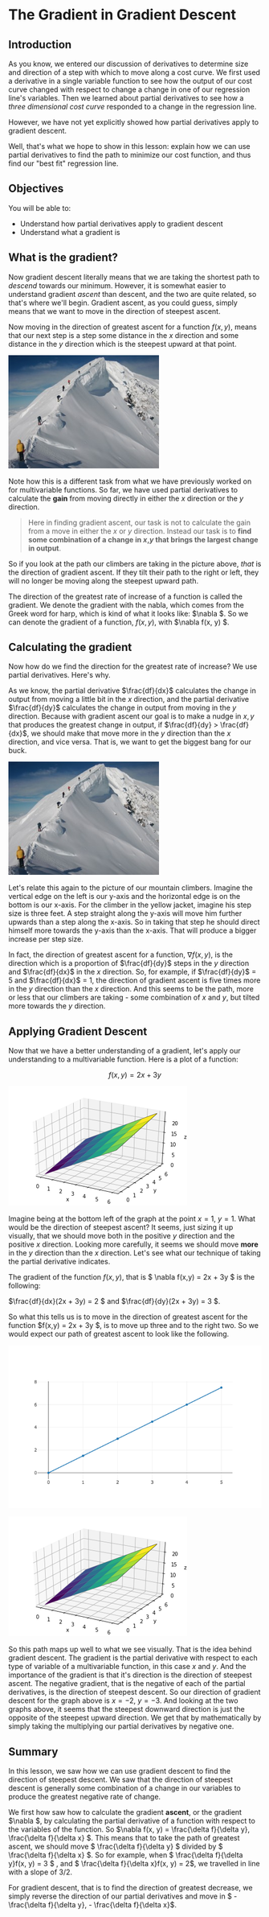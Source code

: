 
#  The Gradient in Gradient Descent

## Introduction

As you know, we entered our discussion of derivatives to determine size and direction of a step with which to move along a cost curve.  We first used a derivative in a single variable function to see how the output of our cost curve changed with respect to change a change in one of our regression line's variables.  Then we learned about partial derivatives to see how a *three dimensional cost curve* responded to a change in the regression line.  

However, we have not yet explicitly showed how partial derivatives apply to gradient descent.

Well, that's what we hope to show in this lesson: explain how we can use partial derivatives to find the path to minimize our cost function, and thus find our "best fit" regression line.

## Objectives

You will be able to:
- Understand how partial derivatives apply to gradient descent
- Understand what a gradient is

## What is the gradient?

Now gradient descent literally means that we are taking the shortest path to *descend* towards our minimum.  However, it is somewhat easier to understand gradient *ascent* than descent, and the two are quite related, so that's where we'll begin.  Gradient ascent, as you could guess, simply means that we want to move in the direction of steepest ascent.

Now moving in the direction of greatest ascent for a function $f(x,y)$, means that our next step is a step some distance in the $x$ direction and some distance in the $y$ direction which is the steepest upward at that point.

![](./Denali.jpg)

Note how this is a different task from what we have previously worked on for multivariable functions.   So far, we have used partial derivatives to calculate the **gain** from moving directly in either the $x$ direction or the $y$ direction.  

> Here in finding gradient ascent, our task is not to calculate the gain from a move in either the $x$ or $y$ direction.  Instead our task is to **find some combination of a change in $x$,$y$ that brings the largest change in output**.  

So if you look at the path our climbers are taking in the picture above, *that* is the direction of gradient ascent.  If they tilt their path to the right or left, they will no longer be moving along the steepest upward path.

The direction of the greatest rate of increase of a function is called the gradient.  We denote the gradient with the nabla, which comes from the Greek word for harp, which is kind of what it looks like: $\nabla $.  So we can denote the gradient of a function, $f(x, y)$, with $\nabla f(x, y) $.

## Calculating the gradient

Now how do we find the direction for the greatest rate of increase?  We use partial derivatives.  Here's why.

As we know, the partial derivative $\frac{df}{dx}$ calculates the change in output from moving a little bit in the $x$ direction, and the partial derivative $\frac{df}{dy}$ calculates the change in output from moving in the $y$ direction.  Because with gradient ascent our goal is to make a nudge in $x, y$ that produces the greatest change in output, if $\frac{df}{dy} > \frac{df}{dx}$, we should make that move more in the $y$ direction than the $x$ direction, and vice versa.  That is, we want to get the biggest bang for our buck.  

![](./Denali.jpg)

Let's relate this again to the picture of our mountain climbers. Imagine the vertical edge on the left is our y-axis and the horizontal edge is on the bottom is our x-axis.  For the climber in the yellow jacket, imagine his step size is three feet. A step straight along the y-axis will move him further upwards than a step along the x-axis.  So in taking that step he should direct himself more towards the y-axis than the x-axis.  That will produce a bigger increase per step size.

In fact, the direction of greatest ascent for a function,  $\nabla f(x, y)$, is the direction which is a proportion of $\frac{df}{dy}$ steps in the $y$ direction and $\frac{df}{dx}$ in the $x$ direction.  So, for example, if $\frac{df}{dy}$ = 5 and $\frac{df}{dx}$ = 1, the direction of gradient ascent is five times more in the $y$ direction than the $x$ direction.  And this seems to be the path, more or less that our climbers are taking - some combination of $x$ and $y$, but tilted more towards the $y$ direction.

## Applying Gradient Descent 

Now that we have a better understanding of a gradient, let's apply our understanding to a multivariable function.  Here is a plot of a function:

$$f(x,y) = 2x + 3y $$

![](./3dx3y.png)

Imagine being at the bottom left of the graph at the point $x = 1$, $y = 1$.  What would be the direction of steepest ascent?  It seems, just sizing it up visually, that we should move both in the positive $y$ direction and the positive $x$ direction.  Looking more carefully, it seems we should move **more** in the $y$ direction than the $x$ direction.  Let's see what our technique of taking the partial derivative indicates.   

The gradient of the function $f(x,y)$, that is $ \nabla f(x,y) = 2x + 3y $ is the following: 

$\frac{df}{dx}(2x + 3y) = 2 $ and $\frac{df}{dy}(2x + 3y) = 3 $.

So what this tells us is to move in the direction of greatest ascent for the function $f(x,y) = 2x + 3y $, is to move up three and to the right two.  So we would expect our path of greatest ascent to look like the following.

![](./gradient-plot.png)

![](./3dx3y.png)

So this path maps up well to what we see visually.  That is the idea behind gradient descent.  The gradient is the partial derivative with respect to each type of variable of a multivariable function, in this case $x$ and $y$.  And the importance of the gradient is that it's direction is the direction of steepest ascent.  The negative gradient, that is the negative of each of the partial derivatives, is the direction of steepest descent.  So our direction of gradient descent for the graph above is $x = -2$, $y = -3$.  And looking at the two graphs above, it seems that the steepest downward direction is just the opposite of the steepest upward direction.  We get that by mathematically by simply taking the multiplying our partial derivatives by negative one.

## Summary

In this lesson, we saw how we can use gradient descent to find the direction of steepest descent.  We saw that the direction of steepest descent is generally some combination of a change in our variables to produce the greatest negative rate of change.  

We first how saw how to calculate the gradient **ascent**, or the gradient $\nabla $, by calculating the partial derivative of a function with respect to the variables of the function.  So $\nabla f(x, y) = \frac{\delta f}{\delta y}, \frac{\delta f}{\delta x} $.  This means that to take the path of greatest ascent, we should move $ \frac{\delta f}{\delta y} $ divided by $ \frac{\delta f}{\delta x} $.  So for example, when $ \frac{\delta f}{\delta y}f(x, y)  = 3 $ , and $ \frac{\delta f}{\delta x}f(x, y)  = 2$, we travelled in line with a slope of 3/2.

For gradient descent, that is to find the direction of greatest decrease, we simply reverse the direction of our partial derivatives and move in $ - \frac{\delta f}{\delta y}, - \frac{\delta f}{\delta x}$. 
